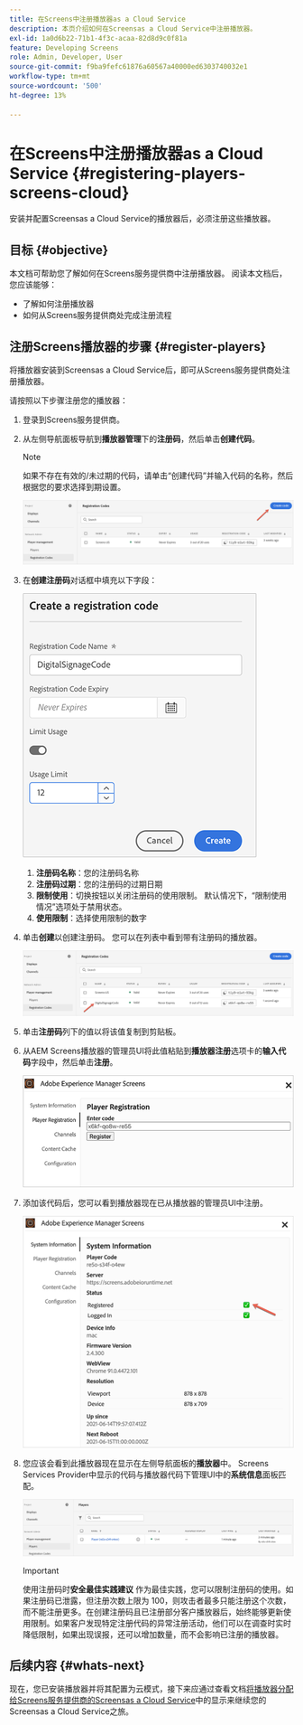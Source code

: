 ```yaml
---
title: 在Screens中注册播放器as a Cloud Service
description: 本页介绍如何在Screensas a Cloud Service中注册播放器。
exl-id: 1a0d6b22-71b1-4f3c-acaa-82d8d9c0f81a
feature: Developing Screens
role: Admin, Developer, User
source-git-commit: f9ba9fefc61876a60567a40000ed6303740032e1
workflow-type: tm+mt
source-wordcount: '500'
ht-degree: 13%

---
```


# 在Screens中注册播放器as a Cloud Service {#registering-players-screens-cloud}

安装并配置Screensas a Cloud Service的播放器后，必须注册这些播放器。

## 目标 {#objective}

本文档可帮助您了解如何在Screens服务提供商中注册播放器。 阅读本文档后，您应该能够：

* 了解如何注册播放器
* 如何从Screens服务提供商处完成注册流程

## 注册Screens播放器的步骤 {#register-players}

将播放器安装到Screensas a Cloud Service后，即可从Screens服务提供商处注册播放器。

请按照以下步骤注册您的播放器：

1. 登录到Screens服务提供商。

1. 从左侧导航面板导航到&#x200B;**播放器管理**&#x200B;下的&#x200B;**注册码**，然后单击&#x200B;**创建代码**。

   >[!NOTE]
   >如果不存在有效的/未过期的代码，请单击“创建代码”并输入代码的名称，然后根据您的要求选择到期设置。

   ![图像](/help/screens-cloud/assets/player/register-player1.png)

1. 在&#x200B;**创建注册码**&#x200B;对话框中填充以下字段：

   ![图像](/help/screens-cloud/assets/player/register-player2.png)

   1. **注册码名称**：您的注册码名称
   1. **注册码过期**：您的注册码的过期日期
   1. **限制使用**：切换按钮以关闭注册码的使用限制。 默认情况下，“限制使用情况”选项处于禁用状态。
   1. **使用限制**：选择使用限制的数字

1. 单击&#x200B;**创建**&#x200B;以创建注册码。 您可以在列表中看到带有注册码的播放器。

   ![图像](/help/screens-cloud/assets/player/register-player3.png)

1. 单击&#x200B;**注册码**&#x200B;列下的值以将该值复制到剪贴板。

1. 从AEM Screens播放器的管理员UI将此值粘贴到&#x200B;**播放器注册**&#x200B;选项卡的&#x200B;**输入代码**&#x200B;字段中，然后单击&#x200B;**注册**。

   ![图像](/help/screens-cloud/assets/player/register-player4.png)


1. 添加该代码后，您可以看到播放器现在已从播放器的管理员UI中注册。

   ![图像](/help/screens-cloud/assets/player/register-player5.png)

1. 您应该会看到此播放器现在显示在左侧导航面板的&#x200B;**播放器**&#x200B;中。 Screens Services Provider中显示的代码与播放器代码下管理UI中的&#x200B;**系统信息**&#x200B;面板匹配。

   ![图像](/help/screens-cloud/assets/player/register-player6.png)

   >[!IMPORTANT]
   >使用注册码时&#x200B;**安全最佳实践建议**
   >作为最佳实践，您可以限制注册码的使用。如果注册码已泄露，但注册次数上限为 100，则攻击者最多只能注册这个次数，而不能注册更多。在创建注册码且已注册部分客户播放器后，始终能够更新使用限制。如果客户发现特定注册代码的异常注册活动，他们可以在调查时实时降低限制，如果出现误报，还可以增加数量，而不会影响已注册的播放器。


## 后续内容 {#whats-next}

现在，您已安装播放器并将其配置为云模式，接下来应通过查看文档[将播放器分配给Screens服务提供商的Screensas a Cloud Service](/help/screens-cloud/managing-players-registration/assigning-player-display.md)中的显示来继续您的Screensas a Cloud Service之旅。
